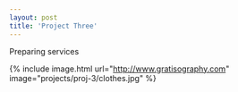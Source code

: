 ```yaml
---
layout: post
title: 'Project Three'
---
```


Preparing services

{% include image.html url="http://www.gratisography.com" image="projects/proj-3/clothes.jpg" %}
